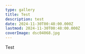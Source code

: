 ```yaml
---
type: gallery
title: Test
description: test
date: 2024-11-30T00:48:00.000Z
lastmod: 2024-11-30T00:48:00.000Z
coverImage: dsc04068.jpg
---
```

Test
